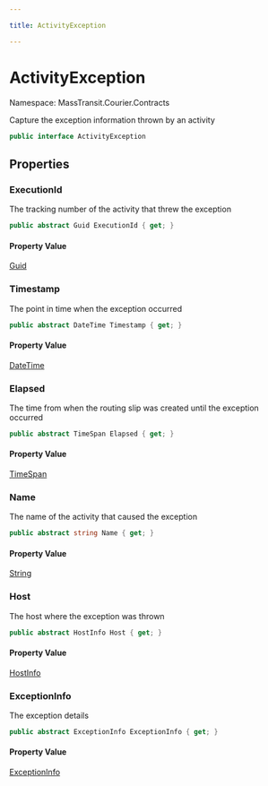```yaml
---

title: ActivityException

---
```


# ActivityException

Namespace: MassTransit.Courier.Contracts

Capture the exception information thrown by an activity

```csharp
public interface ActivityException
```

## Properties

### **ExecutionId**

The tracking number of the activity that threw the exception

```csharp
public abstract Guid ExecutionId { get; }
```

#### Property Value

[Guid](https://learn.microsoft.com/en-us/dotnet/api/system.guid)<br/>

### **Timestamp**

The point in time when the exception occurred

```csharp
public abstract DateTime Timestamp { get; }
```

#### Property Value

[DateTime](https://learn.microsoft.com/en-us/dotnet/api/system.datetime)<br/>

### **Elapsed**

The time from when the routing slip was created until the exception occurred

```csharp
public abstract TimeSpan Elapsed { get; }
```

#### Property Value

[TimeSpan](https://learn.microsoft.com/en-us/dotnet/api/system.timespan)<br/>

### **Name**

The name of the activity that caused the exception

```csharp
public abstract string Name { get; }
```

#### Property Value

[String](https://learn.microsoft.com/en-us/dotnet/api/system.string)<br/>

### **Host**

The host where the exception was thrown

```csharp
public abstract HostInfo Host { get; }
```

#### Property Value

[HostInfo](../masstransit/hostinfo)<br/>

### **ExceptionInfo**

The exception details

```csharp
public abstract ExceptionInfo ExceptionInfo { get; }
```

#### Property Value

[ExceptionInfo](../masstransit/exceptioninfo)<br/>
